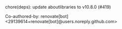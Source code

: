 chore(deps): update aboutlibraries to v10.8.0 (#419)

Co-authored-by: renovate[bot] <29139614+renovate[bot]@users.noreply.github.com>
